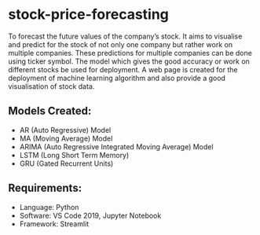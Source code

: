 # stock-price-forecasting
To forecast the future values of the company’s stock. It aims to visualise and predict for the stock of not only one company but rather work on multiple companies. These predictions for multiple companies can be done using ticker symbol. The model which gives the good accuracy or work on different stocks be used for deployment. A web page is created for the deployment of machine learning algorithm and also provide a good visualisation of stock data.

## Models Created:
- AR (Auto Regressive) Model
- MA (Moving Average) Model
- ARIMA (Auto Regressive Integrated Moving Average) Model
- LSTM (Long Short Term Memory)
- GRU (Gated Recurrent Units)

## Requirements:
- Language: Python
- Software: VS Code 2019, Jupyter Notebook
- Framework: Streamlit
